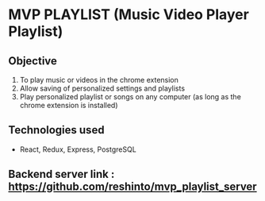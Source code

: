 # MVP PLAYLIST (Music Video Player Playlist)
## Objective
1. To play music or videos in the chrome extension
2. Allow saving of personalized settings and playlists
3. Play personalized playlist or songs on any computer (as long as the chrome extension is installed)

## Technologies used
* React, Redux, Express, PostgreSQL

## Backend server link : https://github.com/reshinto/mvp_playlist_server
